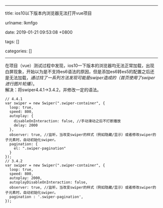 
---

title: ios10以下版本内浏览器无法打开vue项目

urlname: lkmfgo

date: 2019-01-21 09:53:08 +0800

tags: []

categories: []

---
在项目（vue）测试过程中发现，ios10一下版本的浏览器均无法正常加载，出现白屏现象，开始以为是不支持es6语法的原因，但是添加es6转es5的配置之后还是无法加载，_通过找了一系列方法发现可能是swiper造成的（首页使用了swiper进行图片轮播）_。<br />
解决：将swiper4.4.1->3.4.2，并修改一定的语法。

```
// 4.4.1
var swiper = new Swiper(".swiper-container", {
  loop: true,
  speed: 800,
  autoplay: {
    disableOnInteraction: false, //手动滑动之后不打断播放
    delay: 2000
  },
  observer: true, //监听，当改变swiper的样式（例如隐藏/显示）或者修改swiper的子元素时，自动初始化swiper。
  pagination: {
    el: ".swiper-pagination"
  }
});
// 3.4.2
var swiper = new Swiper(".swiper-container", {
  loop: true,
  speed: 800,
  autoplay: 2000,
  autoplayDisableOnInteraction: false,
  observer: true, //监听，当改变swiper的样式（例如隐藏/显示）或者修改swiper的子元素时，自动初始化swiper。
  pagination : '.swiper-pagination',
});
```

